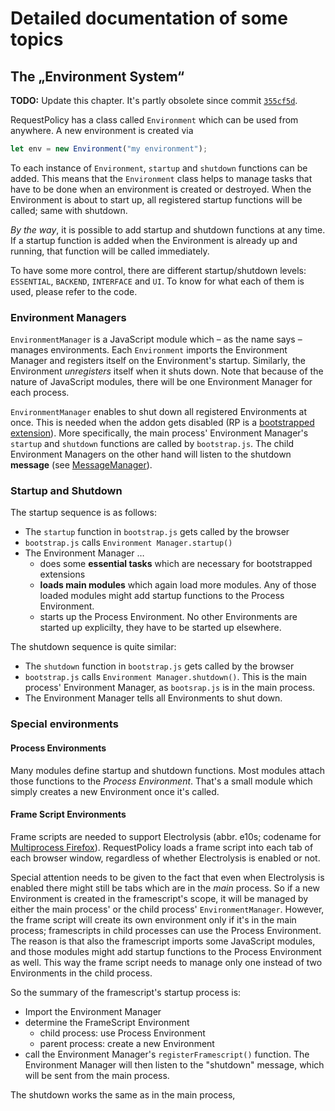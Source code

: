 # Detailed documentation of some topics


## The „Environment System“

**TODO:** Update this chapter. It's partly obsolete since commit [`355cf5d`](https://github.com/RequestPolicyContinued/requestpolicy/commit/355cf5d61126262c9b22ccf3b018ee78bca6ef9d).

RequestPolicy has a class called `Environment` which can be used from anywhere. A new environment is created via

```javascript
let env = new Environment("my environment");
```

To each instance of `Environment`, `startup` and `shutdown` functions can be added. This means that the `Environment` class helps to manage tasks that have to be done when an environment is created or destroyed. When the Environment is about to start up, all registered startup functions will be called; same with shutdown.

*By the way*, it is possible to add startup and shutdown functions at any time. If a startup function is added when the Environment is already up and running, that function will be called immediately.

To have some more control, there are different startup/shutdown levels: `ESSENTIAL`, `BACKEND`, `INTERFACE` and `UI`. To know for what each of them is used, please refer to the code.

### Environment Managers
`EnvironmentManager` is a JavaScript module which – as the name says – manages environments. Each `Environment` imports the Environment Manager and registers itself on the Environment's startup. Similarly, the Environment *unregisters* itself when it shuts down. Note that because of the nature of JavaScript modules, there will be one Environment Manager for each process.

`EnvironmentManager` enables to shut down all registered Environments at once. This is needed when the addon gets disabled (RP is a [bootstrapped extension](https://developer.mozilla.org/en-US/Add-ons/Bootstrapped_extensions)). More specifically, the main process' Environment Manager's `startup` and `shutdown` functions are called by `bootstrap.js`. The child Environment Managers on the other hand will listen to the shutdown **message** (see [MessageManager](https://developer.mozilla.org/en-US/Firefox/Multiprocess_Firefox/The_message_manager)).

### Startup and Shutdown

The startup sequence is as follows:
- The `startup` function in `bootstrap.js` gets called by the browser
- `bootstrap.js` calls `Environment Manager.startup()`
- The Environment Manager …
  - does some **essential tasks** which are necessary for bootstrapped extensions
  - **loads main modules** which again load more modules. Any of those loaded modules might add startup functions to the Process Environment.
  - starts up the Process Environment. No other Environments are started up explicilty, they have to be started up elsewhere.

The shutdown sequence is quite similar:
- The `shutdown` function in `bootstrap.js` gets called by the browser
- `bootstrap.js` calls `Environment Manager.shutdown()`. This is the main process' Environment Manager, as `bootsrap.js` is in the main process.
- The Environment Manager tells all Environments to shut down.

### Special environments

#### Process Environments
Many modules define startup and shutdown functions. Most modules attach those functions to the *Process Environment*. That's a small module which simply creates a new Environment once it's called.

#### Frame Script Environments
Frame scripts are needed to support Electrolysis (abbr. e10s; codename for [Multiprocess Firefox](https://developer.mozilla.org/en-US/Firefox/Multiprocess_Firefox)). RequestPolicy loads a frame script into each tab of each browser window, regardless of whether Electrolysis is enabled or not.

Special attention needs to be given to the fact that even when Electrolysis is enabled there might still be tabs which are in the *main* process. So if a new Environment is created in the framescript's scope, it will be managed by either the main process' or the child process' `EnvironmentManager`. However, the frame script will create its own environment only if it's in the main process; framescripts in child processes can use the Process Environment. The reason is that also the framescript imports some JavaScript modules, and those modules might add startup functions to the Process Environment as well. This way the frame script needs to manage only one instead of two Environments in the child process.

So the summary of the framescript's startup process is:
- Import the Environment Manager
- determine the FrameScript Environment
  - child process: use Process Environment
  - parent process: create a new Environment
- call the Environment Manager's `registerFramescript()` function. The Environment Manager will then listen to the "shutdown" message, which will be sent from the main process.

The shutdown works the same as in the main process,

